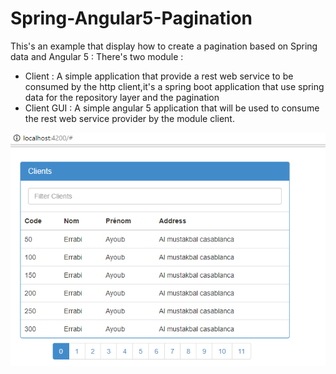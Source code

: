 # Spring-Angular5-Pagination
This's an example that display how to create a pagination based on Spring data and Angular 5 : 
There's two module : 
- Client :  A simple application that provide a rest web service to be consumed by the http client,it's a spring boot application that use spring data for the repository layer and the pagination
- Client GUI : A simple angular 5 application that will be used to consume the rest web service provider by the module client. 

![](sc.png)

